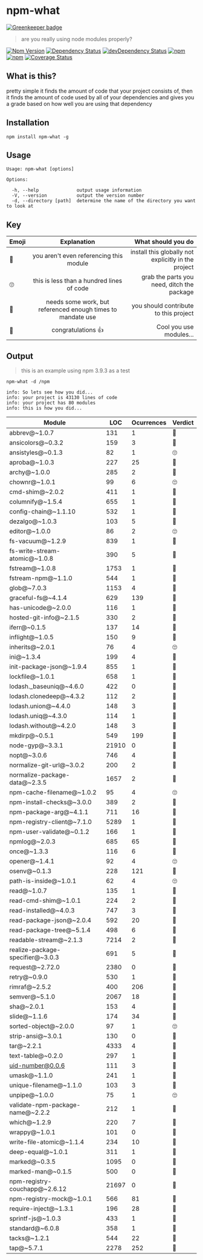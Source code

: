 # npm-what

[![Greenkeeper badge](https://badges.greenkeeper.io/gabrielcsapo/npm-what.svg)](https://greenkeeper.io/)
> are you really using node modules properly?

[![Npm Version](https://img.shields.io/npm/v/npm-what.svg)](https://www.npmjs.com/package/npm-what)
[![Dependency Status](https://david-dm.org/gabrielcsapo/npm-what.svg)](https://david-dm.org/gabrielcsapo/npm-what)
[![devDependency Status](https://david-dm.org/gabrielcsapo/npm-what/dev-status.svg)](https://david-dm.org/gabrielcsapo/npm-what#info=devDependencies)
[![npm](https://img.shields.io/npm/dt/npm-what.svg)]()
[![npm](https://img.shields.io/npm/dm/npm-what.svg)]()
[![Coverage Status](https://coveralls.io/repos/github/gabrielcsapo/npm-what/badge.svg?branch=master)](https://coveralls.io/github/gabrielcsapo/npm-what?branch=master)

## What is this?

pretty simple it finds the amount of code that your project consists of, then it finds the amount of code used by all of your dependencies and gives you a grade based on how well you are using that dependency

## Installation

`npm install npm-what -g`

## Usage

```
Usage: npm-what [options]

Options:

  -h, --help              output usage information
  -V, --version           output the version number
  -d, --directory [path]  determine the name of the directory you want to look at
```

## Key

| Emoji    |  Explanation | What should you do |
|----------|:-------------:|------:|
| 🖕 |  you aren't even referencing this module | install this globally not explicitly in the project |
| 🙄 |    this is less than a hundred lines of code  | grab the parts you need, ditch the package |
| 🔨 | needs some work, but referenced enough times to mandate use | you should contribute to this project |
| 👏 | congratulations 👍| Cool you use modules... |

## Output

> this is an example using npm 3.9.3 as a test

`npm-what -d /npm`

```
info: So lets see how you did...
info: your project is 43130 lines of code
info: your project has 80 modules
info: this is how you did...
```
| Module                           | LOC   | Ocurrences | Verdict |
| -------------------------------- | ----- | ---------- | ------- |
| abbrev@~1.0.7                    | 131   | 1          | 🔨      |
| ansicolors@~0.3.2                | 159   | 3          | 🔨      |
| ansistyles@~0.1.3                | 82    | 1          | 🙄      |
| aproba@~1.0.3                    | 227   | 25         | 🔨      |
| archy@~1.0.0                     | 285   | 2          | 🔨      |
| chownr@~1.0.1                    | 99    | 6          | 🙄      |
| cmd-shim@~2.0.2                  | 411   | 1          | 🔨      |
| columnify@~1.5.4                 | 655   | 1          | 👏      |
| config-chain@~1.1.10             | 532   | 1          | 👏      |
| dezalgo@~1.0.3                   | 103   | 5          | 🔨      |
| editor@~1.0.0                    | 86    | 2          | 🙄      |
| fs-vacuum@~1.2.9                 | 839   | 1          | 👏      |
| fs-write-stream-atomic@~1.0.8    | 390   | 5          | 🔨      |
| fstream@~1.0.8                   | 1753  | 1          | 👏      |
| fstream-npm@~1.1.0               | 544   | 1          | 👏      |
| glob@~7.0.3                      | 1153  | 4          | 🔨      |
| graceful-fs@~4.1.4               | 629   | 139        | 🔨      |
| has-unicode@~2.0.0               | 116   | 1          | 🔨      |
| hosted-git-info@~2.1.5           | 330   | 2          | 🔨      |
| iferr@~0.1.5                     | 137   | 14         | 🔨      |
| inflight@~1.0.5                  | 150   | 9          | 🔨      |
| inherits@~2.0.1                  | 76    | 4          | 🙄      |
| ini@~1.3.4                       | 199   | 4          | 🔨      |
| init-package-json@~1.9.4         | 855   | 1          | 👏      |
| lockfile@~1.0.1                  | 658   | 1          | 👏      |
| lodash._baseuniq@~4.6.0          | 422   | 0          | 🖕      |
| lodash.clonedeep@~4.3.2          | 112   | 2          | 🔨      |
| lodash.union@~4.4.0              | 148   | 3          | 🔨      |
| lodash.uniq@~4.3.0               | 114   | 1          | 🔨      |
| lodash.without@~4.2.0            | 148   | 3          | 🔨      |
| mkdirp@~0.5.1                    | 549   | 199        | 🔨      |
| node-gyp@~3.3.1                  | 21910 | 0          | 🖕      |
| nopt@~3.0.6                      | 746   | 4          | 🔨      |
| normalize-git-url@~3.0.2         | 200   | 2          | 🔨      |
| normalize-package-data@~2.3.5    | 1657  | 2          | 👏      |
| npm-cache-filename@~1.0.2        | 95    | 4          | 🙄      |
| npm-install-checks@~3.0.0        | 389   | 2          | 🔨      |
| npm-package-arg@~4.1.1           | 711   | 16         | 🔨      |
| npm-registry-client@~7.1.0       | 5289  | 1          | 👏      |
| npm-user-validate@~0.1.2         | 166   | 1          | 🔨      |
| npmlog@~2.0.3                    | 685   | 65         | 🔨      |
| once@~1.3.3                      | 116   | 6          | 🔨      |
| opener@~1.4.1                    | 92    | 4          | 🙄      |
| osenv@~0.1.3                     | 228   | 121        | 🔨      |
| path-is-inside@~1.0.1            | 62    | 4          | 🙄      |
| read@~1.0.7                      | 135   | 1          | 🔨      |
| read-cmd-shim@~1.0.1             | 224   | 2          | 🔨      |
| read-installed@~4.0.3            | 747   | 3          | 🔨      |
| read-package-json@~2.0.4         | 592   | 20         | 🔨      |
| read-package-tree@~5.1.4         | 498   | 6          | 🔨      |
| readable-stream@~2.1.3           | 7214  | 2          | 👏      |
| realize-package-specifier@~3.0.3 | 691   | 5          | 🔨      |
| request@~2.72.0                  | 2380  | 0          | 🖕      |
| retry@~0.9.0                     | 530   | 1          | 👏      |
| rimraf@~2.5.2                    | 400   | 206        | 🔨      |
| semver@~5.1.0                    | 2067  | 18         | 🔨      |
| sha@~2.0.1                       | 153   | 4          | 🔨      |
| slide@~1.1.6                     | 174   | 34         | 🔨      |
| sorted-object@~2.0.0             | 97    | 1          | 🙄      |
| strip-ansi@~3.0.1                | 130   | 0          | 🖕      |
| tar@~2.2.1                       | 4333  | 4          | 👏      |
| text-table@~0.2.0                | 297   | 1          | 🔨      |
| uid-number@0.0.6                 | 111   | 3          | 🔨      |
| umask@~1.1.0                     | 241   | 1          | 🔨      |
| unique-filename@~1.1.0           | 103   | 3          | 🔨      |
| unpipe@~1.0.0                    | 75    | 1          | 🙄      |
| validate-npm-package-name@~2.2.2 | 212   | 1          | 🔨      |
| which@~1.2.9                     | 220   | 7          | 🔨      |
| wrappy@~1.0.1                    | 101   | 0          | 🖕      |
| write-file-atomic@~1.1.4         | 234   | 10         | 🔨      |
| deep-equal@~1.0.1                | 311   | 1          | 🔨      |
| marked@~0.3.5                    | 1095  | 0          | 🖕      |
| marked-man@~0.1.5                | 500   | 0          | 🖕      |
| npm-registry-couchapp@~2.6.12    | 21697 | 0          | 🖕      |
| npm-registry-mock@~1.0.1         | 566   | 81         | 🔨      |
| require-inject@~1.3.1            | 196   | 28         | 🔨      |
| sprintf-js@~1.0.3                | 433   | 1          | 🔨      |
| standard@~6.0.8                  | 358   | 1          | 🔨      |
| tacks@~1.2.1                     | 544   | 22         | 🔨      |
| tap@~5.7.1                       | 2278  | 252        | 🔨      |
